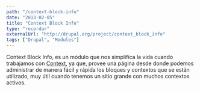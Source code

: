 ```yaml
---
path: "/context-block-info"
date: "2013-02-05"
title: "Context Block Info"
type: "recordar"
externalUrl: "http://drupal.org/project/context_block_info"
tags: ["Drupal", "Modules"]
---
```


Context Block Info, es un módulo que nos simplifica la vida cuando trabajamos con [Context](http://drupal.org/project/context), ya que, provee una página desde donde podemos administrar de manera fácil y rápida los bloques y contextos que se están utilizado, muy útil cuando tenemos un sitio grande con muchos contextos activos.

